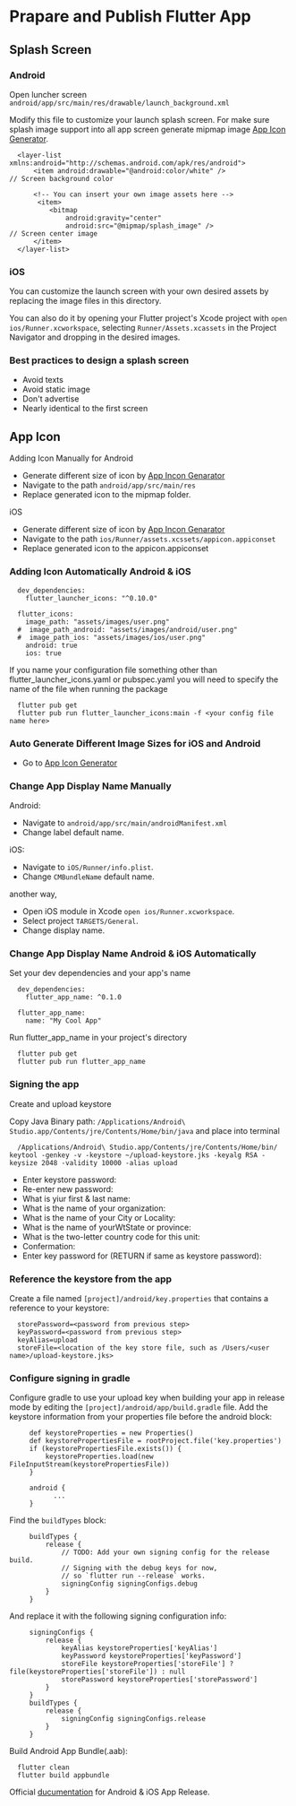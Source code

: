 # Prapare and Publish Flutter App

## Splash Screen

### Android
Open luncher screen `android/app/src/main/res/drawable/launch_background.xml`

      

Modify this file to customize your launch splash screen. For make sure splash image support into all app screen generate mipmap image [App Icon Generator](https://appicon.co/).

      <layer-list xmlns:android="http://schemas.android.com/apk/res/android">
          <item android:drawable="@android:color/white" />                    // Screen background color
      
          <!-- You can insert your own image assets here -->
           <item>
              <bitmap
                  android:gravity="center"
                  android:src="@mipmap/splash_image" />                       // Screen center image
          </item>
      </layer-list>
      
### iOS
You can customize the launch screen with your own desired assets by replacing the image files in this directory.

You can also do it by opening your Flutter project's Xcode project with `open ios/Runner.xcworkspace`, selecting `Runner/Assets.xcassets` in the Project Navigator and dropping in the desired images.

### Best practices to design a splash screen
- Avoid texts
- Avoid static image 
- Don't advertise 
- Nearly identical to the first screen 

## App Icon
Adding Icon Manually for Android
- Generate different size of icon by [App Incon Genarator](https://appicon.co/)
- Navigate to the path `android/app/src/main/res` 
- Replace generated icon to the mipmap folder.

iOS
- Generate different size of icon by [App Incon Genarator](https://appicon.co/)
- Navigate to the path `ios/Runner/assets.xcssets/appicon.appiconset`
- Replace generated icon to the appicon.appiconset

### Adding Icon Automatically Android & iOS
  
      dev_dependencies:
        flutter_launcher_icons: "^0.10.0"

      flutter_icons:
        image_path: "assets/images/user.png"
      #  image_path_android: "assets/images/android/user.png"
      #  image_path_ios: "assets/images/ios/user.png"
        android: true
        ios: true

If you name your configuration file something other than flutter_launcher_icons.yaml or pubspec.yaml you will need to specify the name of the file when running the package

      flutter pub get
      flutter pub run flutter_launcher_icons:main -f <your config file name here>
      
### Auto Generate Different Image Sizes for iOS and Android
- Go to [App Icon Generator](https://appicon.co/#image-sets)

### Change App Display Name Manually
Android:
- Navigate to `android/app/src/main/androidManifest.xml`
- Change label default name.

iOS:
- Navigate to `iOS/Runner/info.plist`.
- Change `CMBundleName` default name.

another way,
- Open iOS module in Xcode `open ios/Runner.xcworkspace`. 
- Select project `TARGETS/General`.
- Change display name.

### Change App Display Name Android & iOS Automatically
Set your dev dependencies and your app's name

      dev_dependencies:
        flutter_app_name: ^0.1.0

      flutter_app_name:
        name: "My Cool App"
        
Run flutter_app_name in your project's directory
      
      flutter pub get
      flutter pub run flutter_app_name

### Signing the app
Create and upload keystore

Copy Java Binary path: `/Applications/Android\ Studio.app/Contents/jre/Contents/Home/bin/java` and place into terminal

      /Applications/Android\ Studio.app/Contents/jre/Contents/Home/bin/  keytool -genkey -v -keystore ~/upload-keystore.jks -keyalg RSA -keysize 2048 -validity 10000 -alias upload

- Enter keystore password:
- Re-enter new password: 
- What is yiur first & last name:
- What is the name of your organization:
- What is the name of your City or Locality:
- What is the name of yourWtState or province:
- What is the two-letter country code for this unit:
- Confermation: 
- Enter key password for <key> (RETURN if same as keystore password): 

### Reference the keystore from the app
Create a file named `[project]/android/key.properties` that contains a reference to your keystore:

      storePassword=<password from previous step>
      keyPassword=<password from previous step>
      keyAlias=upload
      storeFile=<location of the key store file, such as /Users/<user name>/upload-keystore.jks>
      
### Configure signing in gradle
Configure gradle to use your upload key when building your app in release mode by editing the `[project]/android/app/build.gradle` file.
Add the keystore information from your properties file before the android block:

         def keystoreProperties = new Properties()
         def keystorePropertiesFile = rootProject.file('key.properties')
         if (keystorePropertiesFile.exists()) {
             keystoreProperties.load(new FileInputStream(keystorePropertiesFile))
         }

         android {
               ...
         }

Find the `buildTypes` block:

         buildTypes {
             release {
                 // TODO: Add your own signing config for the release build.
                 // Signing with the debug keys for now,
                 // so `flutter run --release` works.
                 signingConfig signingConfigs.debug
             }
         }

And replace it with the following signing configuration info:

         signingConfigs {
             release {
                 keyAlias keystoreProperties['keyAlias']
                 keyPassword keystoreProperties['keyPassword']
                 storeFile keystoreProperties['storeFile'] ? file(keystoreProperties['storeFile']) : null
                 storePassword keystoreProperties['storePassword']
             }
         }
         buildTypes {
             release {
                 signingConfig signingConfigs.release
             }
         }
         
Build Android App Bundle(.aab):

      flutter clean
      flutter build appbundle 



Official [ducumentation](https://docs.flutter.dev/deployment/android) for Android & iOS App Release.
